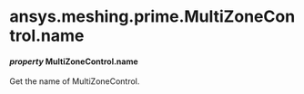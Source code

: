 # ansys.meshing.prime.MultiZoneControl.name

#### *property* MultiZoneControl.name

Get the name of MultiZoneControl.

<!-- !! processed by numpydoc !! -->
